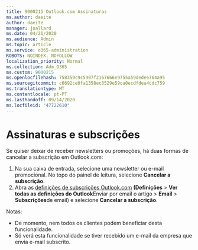 ```yaml
---
title: 9000215 Outlook.com Assinaturas
ms.author: daeite
author: daeite
manager: joallard
ms.date: 04/21/2020
ms.audience: Admin
ms.topic: article
ms.service: o365-administration
ROBOTS: NOINDEX, NOFOLLOW
localization_priority: Normal
ms.collection: Adm_O365
ms.custom: 9000215
ms.openlocfilehash: 758359c9c5907f2167666e9755a59dedee764a95
ms.sourcegitcommit: c6692ce0fa1358ec3529e59ca0ecdfdea4cdc759
ms.translationtype: MT
ms.contentlocale: pt-PT
ms.lasthandoff: 09/14/2020
ms.locfileid: "47722610"
---
```

# <a name="subscriptions-and-unsubscribing"></a>Assinaturas e subscrições

Se quiser deixar de receber newsletters ou promoções, há duas formas de cancelar a subscrição em Outlook.com:

1. Na sua caixa de entrada, selecione uma newsletter ou e-mail promocional. No topo do painel de leitura, selecione **Cancelar a subscrição**.
2. Abra as [definições de subscrições Outlook.com](https://outlook.live.com/mail/options/mail/brandsSubscriptions) **(Definições**  >  **Ver todas as definições do Outlook**Enviar por email o artigo  >  **Email**  >  **Subscrições**de email) e selecione **Cancelar a subscrição**.

Notas:

- De momento, nem todos os clientes podem beneficiar desta funcionalidade.
- Só verá esta funcionalidade se tiver recebido um e-mail da empresa que envia e-mail subscrito.